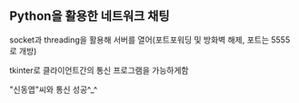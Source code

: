 ## Python을 활용한 네트워크 채팅

socket과 threading을 활용해 서버를 열어(포트포워딩 및 방화벽 해제, 포트는 5555로 개방)

tkinter로 클라이언트간의 통신 프로그램을 가능하게함

"신동엽"씨와 통신 성공^_^
